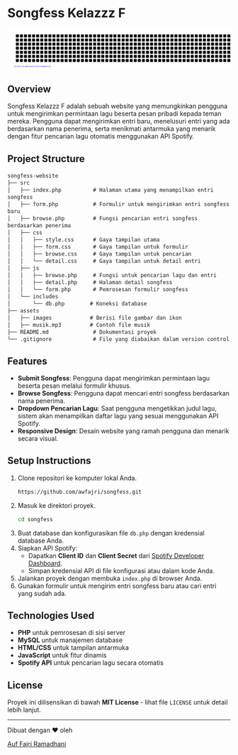 # Songfess Kelazzz F

<div align="center">

[![jasineri/gitartwork](gitartwork.svg)](https://github.com/awfajri/awfajri)

</div>

## Overview
Songfess Kelazzz F adalah sebuah website yang memungkinkan pengguna untuk mengirimkan permintaan lagu beserta pesan pribadi kepada teman mereka. Pengguna dapat mengirimkan entri baru, menelusuri entri yang ada berdasarkan nama penerima, serta menikmati antarmuka yang menarik dengan fitur pencarian lagu otomatis menggunakan API Spotify.

## Project Structure
```
songfess-website
├── src
│   ├── index.php          # Halaman utama yang menampilkan entri songfess
│   ├── form.php           # Formulir untuk mengirimkan entri songfess baru
│   ├── browse.php         # Fungsi pencarian entri songfess berdasarkan penerima
│   ├── css
│   │   ├── style.css      # Gaya tampilan utama
│   │   ├── form.css       # Gaya tampilan untuk formulir
│   │   ├── browse.css     # Gaya tampilan untuk pencarian
│   │   └── detail.css     # Gaya tampilan untuk detail entri
│   ├── js
│   │   ├── browse.php     # Fungsi untuk pencarian lagu dan entri
│   │   ├── detail.php     # Halaman detail songfess
│   │   └── form.php       # Pemrosesan formulir songfess
│   └── includes
│       └── db.php        # Koneksi database
├── assets
│   ├── images            # Berisi file gambar dan ikon
│   ├── musik.mp3         # Contoh file musik
├── README.md              # Dokumentasi proyek
└── .gitignore             # File yang diabaikan dalam version control
```

## Features
- **Submit Songfess**: Pengguna dapat mengirimkan permintaan lagu beserta pesan melalui formulir khusus.
- **Browse Songfess**: Pengguna dapat mencari entri songfess berdasarkan nama penerima.
- **Dropdown Pencarian Lagu**: Saat pengguna mengetikkan judul lagu, sistem akan menampilkan daftar lagu yang sesuai menggunakan API Spotify.
- **Responsive Design**: Desain website yang ramah pengguna dan menarik secara visual.

## Setup Instructions
1. Clone repositori ke komputer lokal Anda.
   ```bash
   https://github.com/awfajri/songfess.git
   ```
2. Masuk ke direktori proyek.
   ```bash
   cd songfess
   ```
3. Buat database dan konfigurasikan file `db.php` dengan kredensial database Anda.
4. Siapkan API Spotify:
   - Dapatkan **Client ID** dan **Client Secret** dari [Spotify Developer Dashboard](https://developer.spotify.com/dashboard/).
   - Simpan kredensial API di file konfigurasi atau dalam kode Anda.
5. Jalankan proyek dengan membuka `index.php` di browser Anda.
6. Gunakan formulir untuk mengirim entri songfess baru atau cari entri yang sudah ada.

## Technologies Used
- **PHP** untuk pemrosesan di sisi server
- **MySQL** untuk manajemen database
- **HTML/CSS** untuk tampilan antarmuka
- **JavaScript** untuk fitur dinamis
- **Spotify API** untuk pencarian lagu secara otomatis

## License
Proyek ini dilisensikan di bawah **MIT License** - lihat file `LICENSE` untuk detail lebih lanjut.

---
Dibuat dengan ❤️ oleh<p><a href="https://instagram.com/awfajrii" target="_blank">Auf Fajri Ramadhani</a></p>

